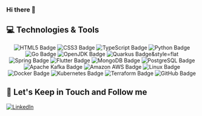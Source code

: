 ### Hi there 👋

## 💻 Technologies & Tools

<p align="center">

<img src="https://img.shields.io/badge/HTML5-E34F26?logo=html5&logoColor=fff&style=flat" alt="HTML5 Badge">
<img src="https://img.shields.io/badge/CSS3-1572B6?logo=css3&logoColor=fff&style=flat" alt="CSS3 Badge">
<img src="https://img.shields.io/badge/TypeScript-3178C6?logo=typescript&logoColor=fff&style=flat" alt="TypeScript Badge">
<img src="https://img.shields.io/badge/Python-3776AB?logo=python&logoColor=fff&style=flat" alt="Python Badge">
<img src="https://img.shields.io/badge/Go-00ADD8?logo=go&logoColor=fff&style=flat" alt="Go Badge">
<img src="https://img.shields.io/badge/OpenJDK-000?logo=openjdk&logoColor=fff&style=flat" alt="OpenJDK Badge">
<img src="https://img.shields.io/badge/Quarkus-4695EB?logo=quarkus&logoColor=fff&style=flat" alt="Quarkus Badge&style=flat">
<img src="https://img.shields.io/badge/Spring-6DB33F?logo=spring&logoColor=fff&style=flat" alt="Spring Badge">
<img src="https://img.shields.io/badge/Flutter-02569B?logo=flutter&logoColor=fff&style=flat" alt="Flutter Badge">
<img src="https://img.shields.io/badge/MongoDB-47A248?logo=mongodb&logoColor=fff&style=flat" alt="MongoDB Badge">
<img src="https://img.shields.io/badge/PostgreSQL-4169E1?logo=postgresql&logoColor=fff&style=flat" alt="PostgreSQL Badge">
<img src="https://img.shields.io/badge/Apache%20Kafka-231F20?logo=apachekafka&logoColor=fff&style=flat" alt="Apache Kafka Badge">
<img src="https://img.shields.io/badge/Amazon%20AWS-232F3E?logo=amazonaws&logoColor=fff&style=flat" alt="Amazon AWS Badge">
<img src="https://img.shields.io/badge/Linux-FCC624?logo=linux&logoColor=000&style=flat" alt="Linux Badge">
<img src="https://img.shields.io/badge/Docker-2496ED?logo=docker&logoColor=fff&style=flat" alt="Docker Badge">
<img src="https://img.shields.io/badge/Kubernetes-326CE5?logo=kubernetes&logoColor=fff&style=flat" alt="Kubernetes Badge">
<img src="https://img.shields.io/badge/Terraform-844FBA?logo=terraform&logoColor=fff&style=flat" alt="Terraform Badge">
<img src="https://img.shields.io/badge/GitHub-181717?logo=github&logoColor=fff&style=flat" alt="GitHub Badge">


## 🎯 Let's Keep in Touch and Follow me 

[![LinkedIn](https://img.shields.io/badge/linkedin-%230077B5.svg?&style=for-the-badge&logo=linkedin&logoColor=white)](https://www.linkedin.com/in/andrevalverdebrazil/)
